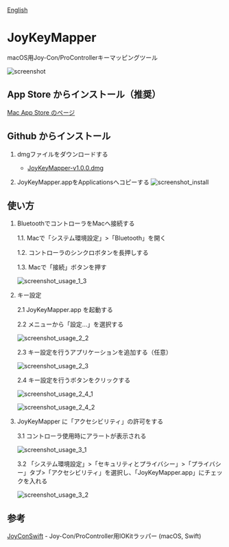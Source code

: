 [English](https://github.com/magicien/JoyKeyMapper/blob/master/README.md)

# JoyKeyMapper
macOS用Joy-Con/ProControllerキーマッピングツール

![screenshot](https://github.com/magicien/JoyKeyMapper/blob/master/lang/ja/screenshot_1.png)

## App Store からインストール（推奨）

[Mac App Store のページ](https://apps.apple.com/app/joykeymapper/id1511416593)

## Github からインストール

1. dmgファイルをダウンロードする

    - [JoyKeyMapper-v1.0.0.dmg](https://github.com/magicien/JoyKeyMapper/releases/download/v1.0.0/JoyKeyMapper-v1.0.0.dmg)

2. JoyKeyMapper.appをApplicationsへコピーする
![screenshot_install](https://github.com/magicien/JoyKeyMapper/blob/master/lang/ja/screenshot_2.png)

## 使い方

1. BluetoothでコントローラをMacへ接続する

    1.1. Macで「システム環境設定」>「Bluetooth」を開く
    
    1.2. コントローラのシンクロボタンを長押しする
    
    1.3. Macで「接続」ボタンを押す
    
    ![screenshot_usage_1_3](https://github.com/magicien/JoyKeyMapper/blob/master/lang/ja/screenshot_3.png)

2. キー設定

    2.1 JoyKeyMapper.app を起動する
    
    2.2 メニューから「設定...」を選択する

    ![screenshot_usage_2_2](https://github.com/magicien/JoyKeyMapper/blob/master/lang/ja/screenshot_4.png)    

    2.3 キー設定を行うアプリケーションを追加する（任意）
    
    ![screenshot_usage_2_3](https://github.com/magicien/JoyKeyMapper/blob/master/lang/ja/screenshot_5.png)    
    
    2.4 キー設定を行うボタンをクリックする
    
    ![screenshot_usage_2_4_1](https://github.com/magicien/JoyKeyMapper/blob/master/lang/ja/screenshot_6.png)

    ![screenshot_usage_2_4_2](https://github.com/magicien/JoyKeyMapper/blob/master/lang/ja/screenshot_7.png)

3. JoyKeyMapper に「アクセシビリティ」の許可をする

    3.1 コントローラ使用時にアラートが表示される
    
    ![screenshot_usage_3_1](https://github.com/magicien/JoyKeyMapper/blob/master/lang/ja/screenshot_8.png)    
    
    3.2 「システム環境設定」>「セキュリティとプライバシー」>「プライバシー」タブ>「アクセシビリティ」を選択し、「JoyKeyMapper.app」にチェックを入れる
    
    ![screenshot_usage_3_2](https://github.com/magicien/JoyKeyMapper/blob/master/lang/ja/screenshot_9.png)    

## 参考

[JoyConSwift](https://github.com/magicien/JoyConSwift) - Joy-Con/ProController用IOKitラッパー (macOS, Swift)
